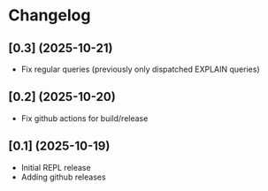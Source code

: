 # Changelog

## [0.3] (2025-10-21)

- Fix regular queries (previously only dispatched EXPLAIN queries)

## [0.2] (2025-10-20)

- Fix github actions for build/release

## [0.1] (2025-10-19)

- Initial REPL release
- Adding github releases
